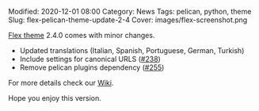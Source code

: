 
Modified: 2020-12-01 08:00
Category: News
Tags: pelican, python, theme
Slug: flex-pelican-theme-update-2-4
Cover: images/flex-screenshot.png

[Flex theme](https://github.com/alexandrevicenzi/Flex) 2.4.0 comes with minor changes.

- Updated translations (Italian, Spanish, Portuguese, German, Turkish)
- Include settings for canonical URLS ([#238](https://github.com/alexandrevicenzi/Flex/issues/238))
- Remove pelican plugins dependency ([#255](https://github.com/alexandrevicenzi/Flex/issues/255))

For more details check our [Wiki](https://github.com/alexandrevicenzi/Flex/wiki).

Hope you enjoy this version.
